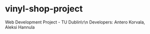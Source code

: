 # vinyl-shop-project
Web Development Project - TU Dublin\r\n
Developers: Antero Korvala, Aleksi Hannula

